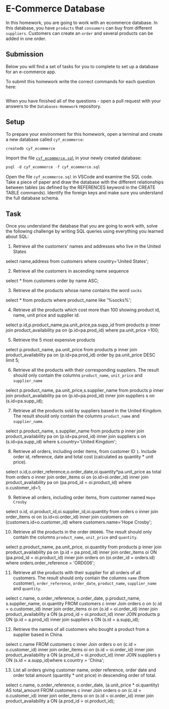 # E-Commerce Database

In this homework, you are going to work with an ecommerce database. In this database, you have `products` that `consumers` can buy from different `suppliers`. Customers can create an `order` and several products can be added in one order.

## Submission

Below you will find a set of tasks for you to complete to set up a database for an e-commerce app.

To submit this homework write the correct commands for each question here:
```sql


```

When you have finished all of the questions - open a pull request with your answers to the `Databases-Homework` repository.

## Setup

To prepare your environment for this homework, open a terminal and create a new database called `cyf_ecommerce`:

```sql
createdb cyf_ecommerce
```

Import the file [`cyf_ecommerce.sql`](./cyf_ecommerce.sql) in your newly created database:

```sql
psql -d cyf_ecommerce -f cyf_ecommerce.sql
```

Open the file `cyf_ecommerce.sql` in VSCode and examine the SQL code. Take a piece of paper and draw the database with the different relationships between tables (as defined by the REFERENCES keyword in the CREATE TABLE commands). Identify the foreign keys and make sure you understand the full database schema.

## Task

Once you understand the database that you are going to work with, solve the following challenge by writing SQL queries using everything you learned about SQL:

1. Retrieve all the customers' names and addresses who live in the United States

 select name,address from customers where country='United States';

2. Retrieve all the customers in ascending name sequence

select * from customers order by name ASC;

3. Retrieve all the products whose name contains the word `socks`

 select * from products where product_name like '%socks%';

4. Retrieve all the products which cost more than 100 showing product id, name, unit price and supplier id.

select p.id,p.product_name,pa.unit_price,pa.supp_id from products p inner join product_availability pa on (p.id=pa.prod_id) where pa.unit_price >100;

5. Retrieve the 5 most expensive products

 select p.product_name, pa.unit_price from products p inner join product_availability pa on (p.id=pa.prod_id) order by pa.unit_price DESC limit 5;

6. Retrieve all the products with their corresponding suppliers. The result should only contain the columns `product_name`, `unit_price` and `supplier_name`

 select p.product_name, pa.unit_price,s.supplier_name from products p inner join product_availability pa on (p.id=pa.prod_id) inner join suppliers s on (s.id=pa.supp_id);

7. Retrieve all the products sold by suppliers based in the United Kingdom. The result should only contain the columns `product_name` and `supplier_name`.

select p.product_name, s.supplier_name from products p inner join product_availability pa on (p.id=pa.prod_id) inner join suppliers s on (s.id=pa.supp_id) where s.country='United Kingdom';

8. Retrieve all orders, including order items, from customer ID `1`. Include order id, reference, date and total cost (calculated as quantity * unit price).

select o.id,o.order_reference,o.order_date,oi.quantity*pa.unit_price as total from orders o inner join order_items oi on (o.id=oi.order_id) inner join product_availability pa on (pa.prod_id = oi.product_id) where o.customer_id=1;

9. Retrieve all orders, including order items, from customer named `Hope Crosby`

select o.id, oi.product_id,oi.supplier_id,oi.quantity from orders o inner join order_items oi on (o.id=oi.order_id) inner join customers on (customers.id=o.customer_id) where customers.name='Hope Crosby';

10. Retrieve all the products in the order `ORD006`. The result should only contain the columns `product_name`, `unit_price` and `quantity`.

select p.product_name, pa.unit_price, oi.quantity  from products  p inner join product_availability pa on (p.id = pa.prod_id) inner join order_items oi ON (pa.prod_id = oi.product_id) inner join orders on (oi.order_id = orders.id)  where orders.order_reference = 'ORD006';

11. Retrieve all the products with their supplier for all orders of all customers. The result should only contain the columns `name` (from customer), `order_reference`, `order_date`, `product_name`, `supplier_name` and `quantity`.

select c.name, o.order_reference, o.order_date, p.product_name, s.supplier_name, oi.quantity FROM customers c inner Join orders o on (c.id = o.customer_id) inner join order_items oi on (o.id = oi.order_id) inner join product_availability a ON (a.prod_id = oi.product_id) inner JOIN products p ON (p.id = a.prod_id) inner join suppliers s ON (s.id = a.supp_id);

12. Retrieve the names of all customers who bought a product from a supplier based in China.

 select c.name FROM customers c inner Join orders o on (c.id = o.customer_id) inner join order_items oi on (o.id = oi.order_id) inner join product_availability a ON (a.prod_id = oi.product_id) inner JOIN suppliers s ON (s.id = a.supp_id)where s.country = 'China';

13. List all orders giving customer name, order reference, order date and order total amount (quantity * unit price) in descending order of total.

 select c.name, o.order_reference, o.order_date, (a.unit_price * oi.quantity) AS total_amount FROM customers c inner Join orders o on (c.id = o.customer_id) inner join order_items oi on (o.id = oi.order_id) inner join product_availability a ON (a.prod_id = oi.product_id);